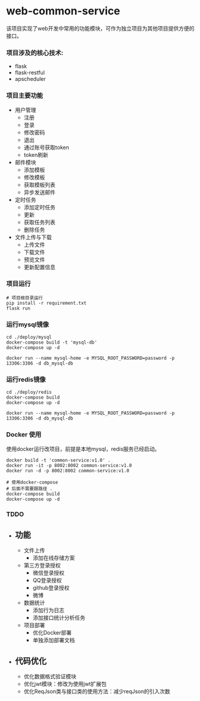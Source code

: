 # web-common-service
该项目实现了web开发中常用的功能模块，可作为独立项目为其他项目提供方便的接口。

### 项目涉及的核心技术:
  - flask
  - flask-restful
  - apscheduler

### 项目主要功能  
- 用户管理
    - 注册
    - 登录
    - 修改密码
    - 退出
    - 通过账号获取token
    - token刷新
- 邮件模块
    - 添加模板
    - 修改模板
    - 获取模板列表
    - 异步发送邮件
- 定时任务
    - 添加定时任务
    - 更新
    - 获取任务列表
    - 删除任务
- 文件上传与下载
    - 上传文件
    - 下载文件
    - 预览文件
    - 更新配置信息

### 项目运行
```shell script
# 项目根目录运行
pip install -r requirement.txt
flask run
```


### 运行mysql镜像
```shell script
cd ./deploy/mysql
docker-compose build -t 'mysql-db'
docker-compose up -d

docker run --name mysql-home -e MYSQL_ROOT_PASSWORD=password -p 13306:3306 -d db_mysql-db
```

### 运行redis镜像
```shell script
cd ./deploy/redis
docker-compose build
docker-compose up -d

docker run --name mysql-home -e MYSQL_ROOT_PASSWORD=password -p 13306:3306 -d db_mysql-db
```

### Docker 使用
使用docker运行改项目，前提是本地mysql，redis服务已经启动。
```shell script
docker build -t 'common-service:v1.0' .
docker run -it -p 8002:8002 common-service:v1.0
docker run -d -p 8002:8002 common-service:v1.0

# 使用docker-compose 
# 后面不需要跟路径 .
docker-compose build
docker-compose up -d
```


### TDDO

- ## 功能
    - 文件上传
        - 添加在线存储方案
    - 第三方登录授权
        - 微信登录授权
        - QQ登录授权
        - github登录授权
        - 微博
    - 数据统计
        - 添加行为日志
        - 添加接口统计分析任务
    - 项目部署
        - 优化Docker部署
        - 单独添加部署文档 
- ## 代码优化
    - 优化数据格式验证模块
    - 优化jwt模块：修改为使用jwt扩展包 
    - 优化ReqJson类与接口类的使用方法：减少reqJson的引入次数
